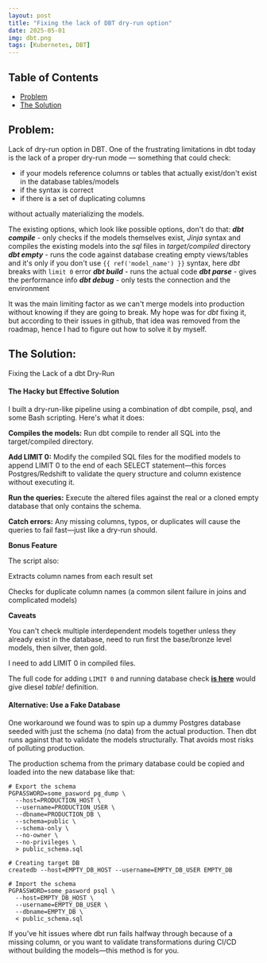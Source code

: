 ```yaml
---
layout: post
title: "Fixing the lack of DBT dry-run option"
date: 2025-05-01
img: dbt.png
tags: [Kubernetes, DBT]
---
```


## Table of Contents
- [Problem](#problem)
- [The Solution](#the-solution)



## Problem:

Lack of dry-run option in DBT.
One of the frustrating limitations in dbt today is the lack of a proper dry-run mode — something that could check:
- if your models reference columns or tables that actually exist/don't exist in the database tables/models
- if the syntax is correct
- if there is a set of duplicating columns

without actually materializing the models.

The existing options, which look like possible options, don't do that:
**_dbt compile_** - only checks if the models themselves exist, _Jinja_ syntax and compiles the existing models into the _sql_ files in _target/compiled_ directory
**_dbt empty_** - runs the code against database creating empty views/tables and it's only if you don't use `{{ ref('model_name') }}` syntax,
here _dbt_ breaks with `limit 0` error
**_dbt build_** - runs the actual code
**_dbt parse_** - gives the performance info
**_dbt debug_** - only tests the connection and the environment

It was the main limiting factor as we can't merge models into production without knowing if they are going to break.
My hope was for _dbt_ fixing it, but according to their issues in github, that idea was removed from the roadmap, hence I had to figure out how to solve it by myself.


## The Solution:

Fixing the Lack of a dbt Dry-Run

####  The Hacky but Effective Solution

I built a dry-run-like pipeline using a combination of dbt compile, psql, and some Bash scripting. Here's what it does:


**Compiles the models:** Run dbt compile to render all SQL into the target/compiled directory.

**Add LIMIT 0:** Modify the compiled SQL files for the modified models to append LIMIT 0 to the end of each SELECT statement—this forces Postgres/Redshift to validate the query structure and column existence without executing it.

**Run the queries:** Execute the altered files against the real or a cloned empty database that only contains the schema.

**Catch errors:** Any missing columns, typos, or duplicates will cause the queries to fail fast—just like a dry-run should.

**Bonus Feature**

The script also:

Extracts column names from each result set

Checks for duplicate column names (a common silent failure in joins and complicated models)

**Caveats**

You can't check multiple interdependent models together unless they already exist in the database, need to run first the base/bronze level models, then silver, then gold.

I need to  add LIMIT 0 in compiled files.

The full code for adding `LIMIT 0` and running database check  [**is here**](https://gist.github.com/kraftaa/0a72a8ae35f92f2d9a3a2c12d2f686b0) would give diesel _table!_ definition.


####  Alternative: Use a Fake Database

One workaround we found was to spin up a dummy Postgres database seeded with just the schema (no data) from the actual production. 
Then dbt runs against that to validate the models structurally. That avoids most risks of polluting production.

The production schema from the primary database could be copied and loaded into the new database like that:
```shell
# Export the schema
PGPASSWORD=some_pasword pg_dump \
  --host=PRODUCTION_HOST \
  --username=PRODUCTION_USER \
  --dbname=PRODUCTION_DB \
  --schema=public \
  --schema-only \
  --no-owner \
  --no-privileges \
  > public_schema.sql

# Creating target DB
createdb --host=EMPTY_DB_HOST --username=EMPTY_DB_USER EMPTY_DB

# Import the schema
PGPASSWORD=some_pasword psql \
  --host=EMPTY_DB_HOST \
  --username=EMPTY_DB_USER \
  --dbname=EMPTY_DB \
  < public_schema.sql
```

If you’ve hit issues where dbt run fails halfway through because of a missing column, or you want to validate transformations during CI/CD without building the models—this method is for you.